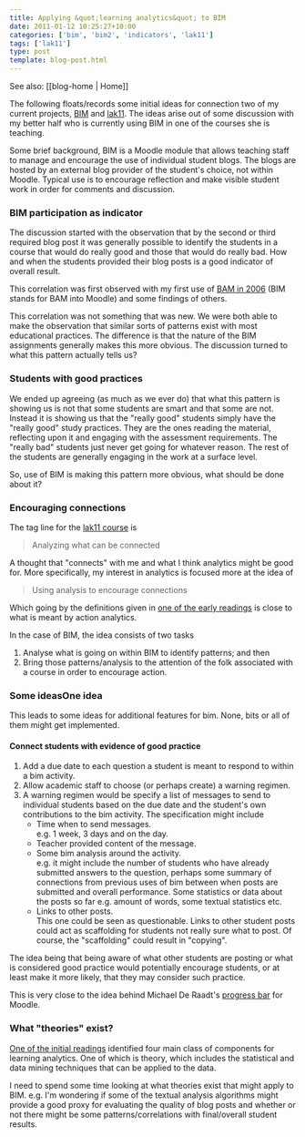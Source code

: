 ```yaml
---
title: Applying &quot;learning analytics&quot; to BIM
date: 2011-01-12 10:25:27+10:00
categories: ['bim', 'bim2', 'indicators', 'lak11']
tags: ['lak11']
type: post
template: blog-post.html
---
```


See also: [[blog-home | Home]]

The following floats/records some initial ideas for connection two of my current projects, [BIM](/blog2/research/bam-blog-aggregation-management/) and [lak11](http://www.learninganalytics.net/). The ideas arise out of some discussion with my better half who is currently using BIM in one of the courses she is teaching.

Some brief background, BIM is a Moodle module that allows teaching staff to manage and encourage the use of individual student blogs. The blogs are hosted by an external blog provider of the student's choice, not within Moodle. Typical use is to encourage reflection and make visible student work in order for comments and discussion.

### BIM participation as indicator

The discussion started with the observation that by the second or third required blog post it was generally possible to identify the students in a course that would do really good and those that would do really bad. How and when the students provided their blog posts is a good indicator of overall result.

This correlation was first observed with my first use of [BAM in 2006](/blog2/publications/blogs-reflective-journals-and-aggregation-an-initial-experiment/#predictor) (BIM stands for BAM into Moodle) and some findings of others.

This correlation was not something that was new. We were both able to make the observation that similar sorts of patterns exist with most educational practices. The difference is that the nature of the BIM assignments generally makes this more obvious. The discussion turned to what this pattern actually tells us?

### Students with good practices

We ended up agreeing (as much as we ever do) that what this pattern is showing us is not that some students are smart and that some are not. Instead it is showing us that the "really good" students simply have the "really good" study practices. They are the ones reading the material, reflecting upon it and engaging with the assessment requirements. The "really bad" students just never get going for whatever reason. The rest of the students are generally engaging in the work at a surface level.

So, use of BIM is making this pattern more obvious, what should be done about it?

### Encouraging connections

The tag line for the [lak11 course](http://www.learninganalytics.net/) is

> Analyzing what can be connected

A thought that "connects" with me and what I think analytics might be good for. More specifically, my interest in analytics is focused more at the idea of

> Using analysis to encourage connections

Which going by the definitions given in [one of the early readings](/blog2/2011/01/10/learning-analytics-definitions-processes-and-potential/) is close to what is meant by action analytics.

In the case of BIM, the idea consists of two tasks

1. Analyse what is going on within BIM to identify patterns; and then
2. Bring those patterns/analysis to the attention of the folk associated with a course in order to encourage action.

### Some ideasOne idea

This leads to some ideas for additional features for bim. None, bits or all of them might get implemented.

#### Connect students with evidence of good practice

1. Add a due date to each question a student is meant to respond to within a bim activity.
2. Allow academic staff to choose (or perhaps create) a warning regimen.
3. A warning regimen would be specify a list of messages to send to individual students based on the due date and the student's own contributions to the bim activity. The specification might include
    - Time when to send messages.  
        e.g. 1 week, 3 days and on the day.
    - Teacher provided content of the message.
    - Some bim analysis around the activity.  
        e.g. it might include the number of students who have already submitted answers to the question, perhaps some summary of connections from previous uses of bim between when posts are submitted and overall performance. Some statistics or data about the posts so far e.g. amount of words, some textual statistics etc.
    - Links to other posts.  
        This one could be seen as questionable. Links to other student posts could act as scaffolding for students not really sure what to post. Of course, the "scaffolding" could result in "copying".

The idea being that being aware of what other students are posting or what is considered good practice would potentially encourage students, or at least make it more likely, that they may consider such practice.

This is very close to the idea behind Michael De Raadt's [progress bar](http://www.sci.usq.edu.au/staff/deraadt/progressBar.html) for Moodle.

### What "theories" exist?

[One of the initial readings](/blog2/2011/01/10/learning-analytics-definitions-processes-and-potential/) identified four main class of components for learning analytics. One of which is theory, which includes the statistical and data mining techniques that can be applied to the data.

I need to spend some time looking at what theories exist that might apply to BIM. e.g. I'm wondering if some of the textual analysis algorithms might provide a good proxy for evaluating the quality of blog posts and whether or not there might be some patterns/correlations with final/overall student results.